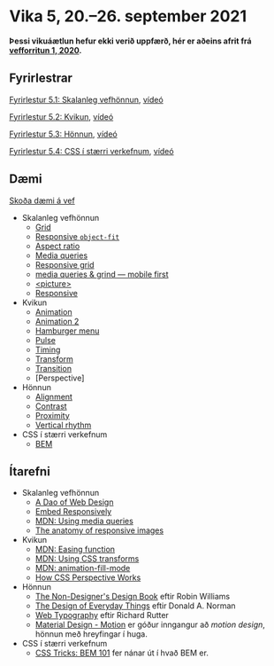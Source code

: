 # Vika 5, 20.–26. september 2021

**Þessi vikuáætlun hefur ekki verið uppfærð, hér er aðeins afrit frá [vefforritun 1, 2020](https://github.com/vefforritun/vef1-2020).**

## Fyrirlestrar

[Fyrirlestur 5.1: Skalanleg vefhönnun](05.1.responsive.md), [vídeó](https://youtu.be/uO7ch-J6PkI)

[Fyrirlestur 5.2: Kvikun](05.2.animation.md), [vídeó](https://youtu.be/RzFx7ucXN0o)

[Fyrirlestur 5.3: Hönnun](05.3.design.md), [vídeó](https://youtu.be/TtGQkUcDf08)

[Fyrirlestur 5.4: CSS í stærri verkefnum](05.4.css-verkefni.md), [vídeó](https://youtu.be/ZVaLyQmOmOM)

## Dæmi

[Skoða dæmi á vef](https://vefforritun.github.io/vef1-2021/fyrirlestrar/05/)

* Skalanleg vefhönnun
  * [Grid](daemi/rwd/grid.html)
  * [Responsive `object-fit`](daemi/rwd/object-fit-rwd.html)
  * [Aspect ratio](daemi/rwd/aspect-ratio.html)
  * [Media queries](daemi/rwd/mq.html)
  * [Responsive grid](daemi/rwd/grid-rwd.html)
  * [media queries & grind — mobile first](daemi/rwd/grid-rwd-mobile-first.html)
  * [&lt;picture>](daemi/rwd/picture.html)
  * [Responsive](daemi/rwd/rwd.html)
* Kvikun
  * [Animation](daemi/animation/animation.html)
  * [Animation 2](daemi/animation/animation2.html)
  * [Hamburger menu](daemi/animation/hamburger.html)
  * [Pulse](daemi/animation/pulse.html)
  * [Timing](daemi/animation/timing.html)
  * [Transform](daemi/animation/transform.html)
  * [Transition](daemi/animation/transition.html)
  * [Perspective]
* Hönnun
  * [Alignment](daemi/design/alignment.html)
  * [Contrast](daemi/design/contrast.html)
  * [Proximity](daemi/design/proximity.html)
  * [Vertical rhythm](daemi/design/vertical-rhythm.html)
* CSS í stærri verkefnum
  * [BEM](daemi/bem.html)

## Ítarefni

* Skalanleg vefhönnun
  * [A Dao of Web Design](http://alistapart.com/article/dao)
  * [Embed Responsively](http://embedresponsively.com/)
  * [MDN: Using media queries](https://developer.mozilla.org/en-US/docs/Web/CSS/Media_Queries/Using_media_queries)
  * [The anatomy of responsive images](https://jakearchibald.com/2015/anatomy-of-responsive-images/)
* Kvikun
  * [MDN: Easing function](https://developer.mozilla.org/en-US/docs/Web/CSS/easing-function)
  * [MDN: Using CSS transforms](https://developer.mozilla.org/en-US/docs/Web/CSS/CSS_Transforms/Using_CSS_transforms)
  * [MDN: animation-fill-mode](https://developer.mozilla.org/en-US/docs/Web/CSS/animation-fill-mode)
  * [How CSS Perspective Works](https://css-tricks.com/how-css-perspective-works/)
* Hönnun
  * [The Non-Designer's Design Book](https://www.goodreads.com/book/show/41597.The_Non_Designer_s_Design_Book) eftir Robin Williams
  * [The Design of Everyday Things](https://www.goodreads.com/book/show/840.The_Design_of_Everyday_Things) eftir Donald A. Norman
  * [Web Typography](http://book.webtypography.net/) eftir Richard Rutter
  * [Material Design - Motion](https://material.google.com/motion/material-motion.html) er góður inngangur að _motion design_, hönnun með hreyfingar í huga.
* CSS í stærri verkefnum
  * [CSS Tricks: BEM 101](https://css-tricks.com/bem-101/) fer nánar út í hvað BEM er.
